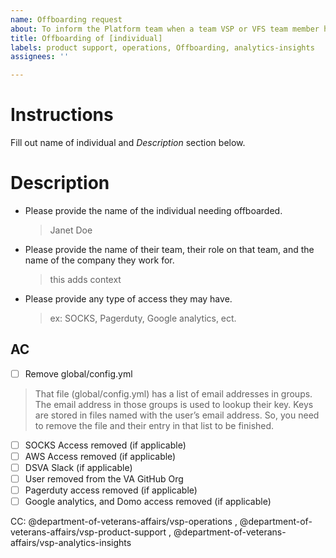 ```yaml
---
name: Offboarding request
about: To inform the Platform team when a team VSP or VFS team member has left and needs offboarding. 
title: Offboarding of [individual]
labels: product support, operations, Offboarding, analytics-insights
assignees: ''

---
```


# Instructions
Fill out name of individual and *Description* section below.

# Description
- Please provide the name of the individual needing offboarded.
   > Janet Doe
- Please provide the name of their team, their role on that team, and the name of the company they work for.
   > this adds context
- Please provide any type of access they may have. 
  > ex: SOCKS, Pagerduty, Google analytics, ect.
  
 
## AC
 - [ ] Remove global/config.yml
  > That file (global/config.yml) has a list of email addresses in groups. The email address in those groups is used to lookup their key. Keys are stored in files named with the user’s email address. So, you need to remove the file and their entry in that list to be finished.
 - [ ] SOCKS Access removed (if applicable) 
 - [ ] AWS Access removed  (if applicable) 
 - [ ] DSVA Slack (if applicable) 
 - [ ] User removed from the VA GitHub Org
 - [ ] Pagerduty access removed (if applicable) 
 - [ ] Google analytics, and Domo access removed (if applicable) 
 
 CC: @department-of-veterans-affairs/vsp-operations ,  @department-of-veterans-affairs/vsp-product-support , @department-of-veterans-affairs/vsp-analytics-insights
